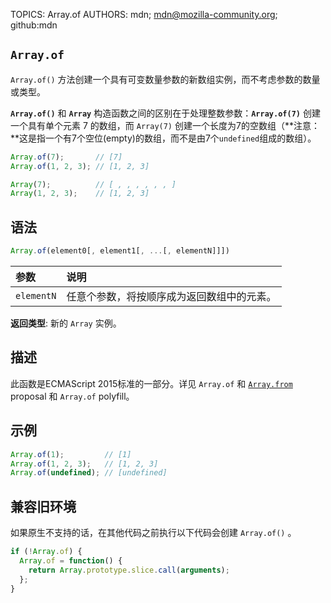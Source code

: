 TOPICS: Array.of
AUTHORS: mdn; mdn@mozilla-community.org; github:mdn

## `Array.of`

`Array.of()` 方法创建一个具有可变数量参数的新数组实例，而不考虑参数的数量或类型。

**`Array.of()`** 和 **`Array`** 构造函数之间的区别在于处理整数参数：**`Array.of(7)`** 创建一个具有单个元素 7 的数组，而 `Array(7)` 创建一个长度为7的空数组（**注意：**这是指一个有7个空位(empty)的数组，而不是由7个`undefined`组成的数组）。

```javascript
Array.of(7);       // [7]
Array.of(1, 2, 3); // [1, 2, 3]

Array(7);          // [ , , , , , , ]
Array(1, 2, 3);    // [1, 2, 3]
```

## 语法

```javascript
Array.of(element0[, element1[, ...[, elementN]]])
```

| 参数 | 说明 |
| :-- | :-- |
| `elementN` | 任意个参数，将按顺序成为返回数组中的元素。 |

**返回类型**: 新的 `Array` 实例。

## 描述

此函数是ECMAScript 2015标准的一部分。详见 `Array.of` 和 [`Array.from`](/zh-hans/webfrontend/Array.from)
proposal 和 `Array.of` polyfill。

## 示例

```javascript
Array.of(1);         // [1]
Array.of(1, 2, 3);   // [1, 2, 3]
Array.of(undefined); // [undefined]
```

## 兼容旧环境

如果原生不支持的话，在其他代码之前执行以下代码会创建 `Array.of()` 。

```javascript
if (!Array.of) {
  Array.of = function() {
    return Array.prototype.slice.call(arguments);
  };
}
```
